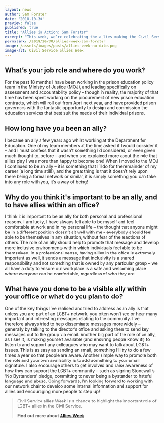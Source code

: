 ```yaml
---
layout: news
author: Sam Forster
date: '2018-10-30'
preview: false
published: true
title: "Allies in Action: Sam Forster"
excerpt: "This week, we’re celebrating the allies making the Civil Service a great place to work for LGBT+ people. Sam works ini the Ministry of Justice. In this post, he talks about his role as an ally."
permalink: /2018/10/30/allies-week-sam-forster
image: /assets/images/posts/allies-week-no-date.png
image-alt: Civil Service allies Week
---
```


## What’s your job role and where do you work? 

For the past 18 months I have been working in the prison education policy team in the Ministry of Justice (MOJ), and leading specifically on assessment and accountability policy – though in reality, the majority of that time has been spent working on the procurement of new prison education contracts, which will roll out from April next year, and have provided prison governors with the fantastic opportunity to design and commission the education services that best suit the needs of their individual prisons.

## How long have you been an ally?  

I became an ally a few years ago whilst working at the Department for Education. One of my team members at the time asked if I would consider it – and I must confess that it wasn’t something I’d considered, or even given much thought to, before – and when she explained more about the role that allies play I was more than happy to become one! When I moved to the MOJ I continued to be an ally – it is something that I’ll do for the remainder of my career (a long time still!), and the great thing is that it doesn’t rely upon there being a formal network or similar, it is simply something you can take into any role with you, it’s a way of being!

## Why do you think it's important to be an ally, and to have allies within an office?  

I think it is important to be an ally for both personal and professional reasons. I am lucky, I have always felt able to be myself and feel comfortable at work and in my personal life – the thought that anyone might be in a different position doesn’t sit well with me - everybody should feel able to be themselves in any situation, without fear of the reactions of others. The role of an ally should help to promote that message and develop more inclusive environments within which individuals feel able to be themselves. In a professional sense, having allies in the office is extremely important as well, it sends a message that inclusivity is a shared responsibility and not something that is owned by any particular group – we all have a duty to ensure our workplace is a safe and welcoming place where everyone can be comfortable, regardless of who they are.

## What have you done to be a visible ally within your office or what do you plan to do? 

One of the key things I’ve realised and tried to address as an ally is that unless you are part of an LGBT+ network, you often won’t see or hear many important and interesting messages relating to the community. I’ve therefore always tried to help disseminate messages more widely – generally by talking to the director’s office and asking them to send key messages out to the group via email. Another big part of the role of an ally, as I see it, is making yourself available (and ensuring people know it!) to listen to and support any colleagues who may want to talk about LGBT+ issues. This is as easy as sending an email, something I’ll try to do a few times a year so that people are aware. Another simple way to promote both the role and your own availability is to add something to your email signature. I also encourage others to get involved and raise awareness of how they can support the LGBT+ community – such as signing Stonewall’s ‘No Bystanders’ pledge, committing to never being a bystander to hateful language and abuse. Going forwards, I’m looking forward to working with our network chair to develop some internal information and support for allies and encouraging more people to step up!

> Civil Service allies Week is a chance to highlight the important role of LGBT+ allies in the Civil Service. 
>
> **Find out more about [Allies Week](/allies-week)**